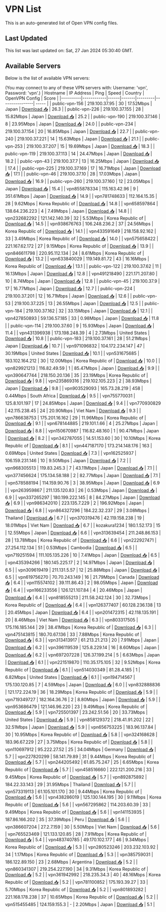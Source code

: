# VPN List

This is an auto-generated list of Open VPN config files.

## Last Updated

This list was last updated on: Sat, 27 Jan 2024 05:30:40 GMT.

## Available Servers

Below is the list of available VPN servers:

(You may connect to any of these VPN servers with: Username: 'vpn', Password: 'vpn'.)
| Hostname | IP Address | Ping | Speed | Country | OpenVPN Config | Score |
|----------|------------|------|-------|---------|----------------| ----- |
| public-vpn-156 | 219.100.37.95 | 30 | 17.52Mbps | Japan | [Download 📥](./configs/server_0_JP.ovpn) | 26.3 |
| public-vpn-226 | 219.100.37.155 | 28 | 15.82Mbps | Japan | [Download 📥](./configs/server_1_JP.ovpn) | 25.2 |
| public-vpn-190 | 219.100.37.146 | 8 | 23.95Mbps | Japan | [Download 📥](./configs/server_2_JP.ovpn) | 24.0 |
| public-vpn-234 | 219.100.37.154 | 20 | 16.85Mbps | Japan | [Download 📥](./configs/server_3_JP.ovpn) | 22.7 |
| public-vpn-240 | 219.100.37.221 | 14 | 15.63Mbps | Japan | [Download 📥](./configs/server_4_JP.ovpn) | 21.1 |
| public-vpn-253 | 219.100.37.207 | 15 | 19.69Mbps | Japan | [Download 📥](./configs/server_5_JP.ovpn) | 18.3 |
| public-vpn-119 | 219.100.37.113 | 14 | 24.47Mbps | Japan | [Download 📥](./configs/server_6_JP.ovpn) | 18.2 |
| public-vpn-43 | 219.100.37.7 | 13 | 16.25Mbps | Japan | [Download 📥](./configs/server_7_JP.ovpn) | 17.4 |
| public-vpn-225 | 219.100.37.169 | 17 | 16.71Mbps | Japan | [Download 📥](./configs/server_8_JP.ovpn) | 17.1 |
| public-vpn-46 | 219.100.37.10 | 28 | 17.03Mbps | Japan | [Download 📥](./configs/server_9_JP.ovpn) | 16.9 |
| public-vpn-260 | 219.100.37.160 | 12 | 23.05Mbps | Japan | [Download 📥](./configs/server_10_JP.ovpn) | 15.4 |
| vpn855878334 | 115.163.42.96 | 9 | 351.61Mbps | Japan | [Download 📥](./configs/server_11_JP.ovpn) | 14.9 |
| vpn781748633 | 112.164.15.35 | 28 | 9.62Mbps | Korea Republic of | [Download 📥](./configs/server_12_KR.ovpn) | 14.8 |
| vpn658597864 | 138.64.236.223 | 4 | 7.49Mbps | Japan | [Download 📥](./configs/server_13_JP.ovpn) | 14.8 |
| vpn232682292 | 121.142.140.39 | 32 | 5.53Mbps | Korea Republic of | [Download 📥](./configs/server_14_KR.ovpn) | 14.5 |
| vpn938676763 | 106.248.236.2 | 37 | 24.56Mbps | Korea Republic of | [Download 📥](./configs/server_15_KR.ovpn) | 14.1 |
| vpn433591649 | 218.158.92.162 | 33 | 3.49Mbps | Korea Republic of | [Download 📥](./configs/server_16_KR.ovpn) | 14.0 |
| vpn575658422 | 221.167.62.172 | 27 | 9.15Mbps | Korea Republic of | [Download 📥](./configs/server_17_KR.ovpn) | 13.9 |
| vpn846611798 | 220.95.112.134 | 24 | 8.61Mbps | Korea Republic of | [Download 📥](./configs/server_18_KR.ovpn) | 13.2 |
| vpn633840029 | 119.149.81.72 | 43 | 16.16Mbps | Korea Republic of | [Download 📥](./configs/server_19_KR.ovpn) | 13.1 |
| public-vpn-122 | 219.100.37.62 | 11 | 16.13Mbps | Japan | [Download 📥](./configs/server_20_JP.ovpn) | 12.8 |
| vpn491218490 | 221.171.207.80 | 10 | 8.74Mbps | Japan | [Download 📥](./configs/server_21_JP.ovpn) | 12.8 |
| public-vpn-45 | 219.100.37.9 | 17 | 16.77Mbps | Japan | [Download 📥](./configs/server_22_JP.ovpn) | 12.7 |
| public-vpn-224 | 219.100.37.201 | 12 | 16.71Mbps | Japan | [Download 📥](./configs/server_23_JP.ovpn) | 12.6 |
| public-vpn-53 | 219.100.37.225 | 13 | 26.55Mbps | Japan | [Download 📥](./configs/server_24_JP.ovpn) | 12.5 |
| public-vpn-184 | 219.100.37.162 | 32 | 33.15Mbps | Japan | [Download 📥](./configs/server_25_JP.ovpn) | 12.1 |
| vpn427850893 | 59.136.57.185 | 33 | 0.98Mbps | Japan | [Download 📥](./configs/server_26_JP.ovpn) | 11.8 |
| public-vpn-114 | 219.100.37.60 | 9 | 15.93Mbps | Japan | [Download 📥](./configs/server_27_JP.ovpn) | 11.4 |
| vpn431396938 | 173.198.248.39 | 4 | 2.73Mbps | United States | [Download 📥](./configs/server_28_US.ovpn) | 10.8 |
| public-vpn-183 | 219.100.37.161 | 28 | 51.21Mbps | Japan | [Download 📥](./configs/server_29_JP.ovpn) | 10.7 |
| vpn971096832 | 104.172.234.147 | 47 | 30.19Mbps | United States | [Download 📥](./configs/server_30_US.ovpn) | 10.1 |
| vpn531675685 | 183.102.164.212 | 30 | 12.00Mbps | Korea Republic of | [Download 📥](./configs/server_31_KR.ovpn) | 10.0 |
| vpn829921213 | 116.82.49.59 | 1 | 85.47Mbps | Japan | [Download 📥](./configs/server_32_JP.ovpn) | 9.9 |
| vpn390647744 | 218.150.20.136 | 35 | 23.19Mbps | Korea Republic of | [Download 📥](./configs/server_33_KR.ovpn) | 9.8 |
| vpn235869316 | 219.102.105.223 | 2 | 38.93Mbps | Japan | [Download 📥](./configs/server_34_JP.ovpn) | 9.8 |
| vpn903529093 | 165.73.28.219 | 458 | 0.44Mbps | South Africa | [Download 📥](./configs/server_35_ZA.ovpn) | 9.5 |
| vpn755770031 | 125.8.101.197 | 17 | 24.85Mbps | Japan | [Download 📥](./configs/server_36_JP.ovpn) | 9.4 |
| vpn770930829 | 42.115.238.45 | 24 | 20.90Mbps | Viet Nam | [Download 📥](./configs/server_37_VN.ovpn) | 9.3 |
| vpn786638753 | 175.201.16.162 | 29 | 11.96Mbps | Korea Republic of | [Download 📥](./configs/server_38_KR.ovpn) | 9.1 |
| vpn678144885 | 219.101.1.66 | 4 | 25.27Mbps | Japan | [Download 📥](./configs/server_39_JP.ovpn) | 8.8 |
| vpn150670987 | 116.82.48.160 | 1 | 90.47Mbps | Japan | [Download 📥](./configs/server_40_JP.ovpn) | 8.2 |
| vpn342787055 | 14.51.153.60 | 30 | 10.10Mbps | Korea Republic of | [Download 📥](./configs/server_41_KR.ovpn) | 8.1 |
| vpn447187170 | 173.214.148.176 | 163 | 0.69Mbps | United States | [Download 📥](./configs/server_42_US.ovpn) | 7.3 |
| vpn162525937 | 106.159.231.146 | 10 | 9.50Mbps | Japan | [Download 📥](./configs/server_43_JP.ovpn) | 7.2 |
| vpn968305513 | 119.83.245.3 | 7 | 43.11Mbps | Japan | [Download 📥](./configs/server_44_JP.ovpn) | 7.1 |
| vpn377456624 | 175.134.58.188 | 2 | 82.77Mbps | Japan | [Download 📥](./configs/server_45_JP.ovpn) | 7.1 |
| vpn578588194 | 114.159.90.76 | 3 | 38.95Mbps | Japan | [Download 📥](./configs/server_46_JP.ovpn) | 6.9 |
| vpn263959867 | 211.135.120.83 | 26 | 0.53Mbps | Japan | [Download 📥](./configs/server_47_JP.ovpn) | 6.9 |
| vpn337265297 | 180.199.222.145 | 8 | 84.27Mbps | Japan | [Download 📥](./configs/server_48_JP.ovpn) | 6.9 |
| vpn986342010 | 223.135.7.229 | 2 | 196.92Mbps | Japan | [Download 📥](./configs/server_49_JP.ovpn) | 6.8 |
| vpn864327296 | 184.22.32.237 | 29 | 3.08Mbps | Thailand | [Download 📥](./configs/server_50_TH.ovpn) | 6.7 |
| vpn370319476 | 42.119.158.238 | 19 | 18.01Mbps | Viet Nam | [Download 📥](./configs/server_51_VN.ovpn) | 6.7 |
| kozakura1234 | 180.1.52.173 | 15 | 12.55Mbps | Japan | [Download 📥](./configs/server_52_JP.ovpn) | 6.6 |
| vpn313639454 | 211.248.86.153 | 28 | 13.78Mbps | Korea Republic of | [Download 📥](./configs/server_53_KR.ovpn) | 6.6 |
| vpn222927471 | 27.254.112.134 | 51 | 0.53Mbps | Cambodia | [Download 📥](./configs/server_54_KH.ovpn) | 6.5 |
| vpn719251594 | 111.105.135.226 | 10 | 7.41Mbps | Japan | [Download 📥](./configs/server_55_JP.ovpn) | 6.5 |
| vpn435394266 | 180.145.225.17 | 2 | 14.97Mbps | Japan | [Download 📥](./configs/server_56_JP.ovpn) | 6.5 |
| vpn309619419 | 211.131.5.57 | 12 | 25.88Mbps | Japan | [Download 📥](./configs/server_57_JP.ovpn) | 6.5 |
| vpn619756270 | 70.70.243.149 | 16 | 21.79Mbps | Canada | [Download 📥](./configs/server_58_CA.ovpn) | 6.4 |
| vpn115574102 | 39.111.86.43 | 2 | 98.05Mbps | Japan | [Download 📥](./configs/server_59_JP.ovpn) | 6.4 |
| vpn166233556 | 126.121.107.84 | 4 | 20.46Mbps | Japan | [Download 📥](./configs/server_60_JP.ovpn) | 6.4 |
| vpn818555213 | 211.58.242.124 | 30 | 32.73Mbps | Korea Republic of | [Download 📥](./configs/server_61_KR.ovpn) | 6.4 |
| vpn126377407 | 60.128.236.138 | 13 | 20.45Mbps | Japan | [Download 📥](./configs/server_62_JP.ovpn) | 6.4 |
| vpn201472315 | 42.118.135.191 | 20 | 8.46Mbps | Viet Nam | [Download 📥](./configs/server_63_VN.ovpn) | 6.3 |
| vpn803317505 | 175.116.185.144 | 29 | 38.41Mbps | Korea Republic of | [Download 📥](./configs/server_64_KR.ovpn) | 6.3 |
| vpn475143815 | 180.70.67.136 | 33 | 7.88Mbps | Korea Republic of | [Download 📥](./configs/server_65_KR.ovpn) | 6.3 |
| vpn313413917 | 61.213.21.213 | 20 | 7.91Mbps | Japan | [Download 📥](./configs/server_66_JP.ovpn) | 6.2 |
| vpn396119539 | 125.8.229.14 | 16 | 8.60Mbps | Japan | [Download 📥](./configs/server_67_JP.ovpn) | 6.2 |
| vpn697207228 | 126.37.199.214 | 5 | 6.63Mbps | Japan | [Download 📥](./configs/server_68_JP.ovpn) | 6.1 |
| vpn221519870 | 110.35.175.105 | 32 | 9.52Mbps | Korea Republic of | [Download 📥](./configs/server_69_KR.ovpn) | 6.1 |
| vpn514030349 | 81.28.4.185 | 1 | 6.82Mbps | United States | [Download 📥](./configs/server_70_US.ovpn) | 6.1 |
| vpn194714567 | 175.130.120.85 | 7 | 4.59Mbps | Japan | [Download 📥](./configs/server_71_JP.ovpn) | 6.0 |
| vpn832888836 | 121.172.224.19 | 36 | 18.29Mbps | Korea Republic of | [Download 📥](./configs/server_72_KR.ovpn) | 5.9 |
| vpn719349727 | 182.164.36.76 | 2 | 8.80Mbps | Japan | [Download 📥](./configs/server_73_JP.ovpn) | 5.9 |
| vpn953686479 | 121.146.96.220 | 23 | 9.49Mbps | Korea Republic of | [Download 📥](./configs/server_74_KR.ovpn) | 5.9 |
| vpn725501397 | 23.242.51.56 | 20 | 33.73Mbps | United States | [Download 📥](./configs/server_75_US.ovpn) | 5.9 |
| vpn858129372 | 218.41.91.202 | 22 | 32.51Mbps | Japan | [Download 📥](./configs/server_76_JP.ovpn) | 5.9 |
| vpn656753225 | 183.96.137.84 | 30 | 10.95Mbps | Korea Republic of | [Download 📥](./configs/server_77_KR.ovpn) | 5.8 |
| vpn324168628 | 183.96.67.229 | 27 | 3.75Mbps | Korea Republic of | [Download 📥](./configs/server_78_KR.ovpn) | 5.8 |
| vpn110697912 | 95.222.27.52 | 25 | 34.04Mbps | Germany | [Download 📥](./configs/server_79_DE.ovpn) | 5.7 |
| vpn227820299 | 58.141.79.89 | 31 | 9.44Mbps | Korea Republic of | [Download 📥](./configs/server_80_KR.ovpn) | 5.7 |
| vpn244205492 | 61.85.75.247 | 25 | 6.65Mbps | Korea Republic of | [Download 📥](./configs/server_81_KR.ovpn) | 5.7 |
| vpn458516660 | 222.121.200.216 | 33 | 9.45Mbps | Korea Republic of | [Download 📥](./configs/server_82_KR.ovpn) | 5.7 |
| vpn892875892 | 184.22.33.143 | 29 | 31.95Mbps | Thailand | [Download 📥](./configs/server_83_TH.ovpn) | 5.7 |
| vpn573319113 | 61.105.101.170 | 30 | 9.44Mbps | Korea Republic of | [Download 📥](./configs/server_84_KR.ovpn) | 5.6 |
| vpn438286019 | 125.130.144.195 | 30 | 9.11Mbps | Korea Republic of | [Download 📥](./configs/server_85_KR.ovpn) | 5.6 |
| vpn567295862 | 114.203.60.39 | 33 | 9.49Mbps | Korea Republic of | [Download 📥](./configs/server_86_KR.ovpn) | 5.6 |
| vpn141153935 | 187.86.166.202 | 35 | 37.39Mbps | Peru | [Download 📥](./configs/server_87_PE.ovpn) | 5.6 |
| vpn386607204 | 27.2.7.159 | 30 | 5.50Mbps | Viet Nam | [Download 📥](./configs/server_88_VN.ovpn) | 5.6 |
| vpn765523469 | 121.133.120.85 | 28 | 7.91Mbps | Korea Republic of | [Download 📥](./configs/server_89_KR.ovpn) | 5.4 |
| vpn483740785 | 49.170.102.177 | 46 | 9.34Mbps | Korea Republic of | [Download 📥](./configs/server_90_KR.ovpn) | 5.3 |
| vpn280523246 | 203.232.103.92 | 34 | 1.17Mbps | Korea Republic of | [Download 📥](./configs/server_91_KR.ovpn) | 5.3 |
| vpn385759031 | 186.122.89.150 | 23 | 2.68Mbps | Argentina | [Download 📥](./configs/server_92_AR.ovpn) | 5.2 |
| vpn860341307 | 219.254.227.190 | 34 | 9.31Mbps | Korea Republic of | [Download 📥](./configs/server_93_KR.ovpn) | 5.2 |
| vpn361942992 | 218.235.34.3 | 40 | 48.16Mbps | Korea Republic of | [Download 📥](./configs/server_94_KR.ovpn) | 5.2 |
| vpn781100852 | 175.193.39.27 | 33 | 5.70Mbps | Korea Republic of | [Download 📥](./configs/server_95_KR.ovpn) | 5.2 |
| vpn801893282 | 221.168.178.238 | 37 | 10.65Mbps | Korea Republic of | [Download 📥](./configs/server_96_KR.ovpn) | 5.2 |
| vpn515455485 | 124.159.155.3 | - | 2.20Mbps | Japan | [Download 📥](./configs/server_97_JP.ovpn) | 5.1 |

